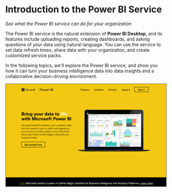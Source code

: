 <properties
   pageTitle="Introduction to the Power BI Service"
   description="Discover what the Power BI service can do for your organization"
   services="powerbi"
   documentationCenter=""
   authors="davidiseminger"
   manager="mblythe"
   editor=""
   tags=""
   featuredVideoId="Wz9f7VjXGdE"
   featuredVideoThumb=""
   courseDuration=""/>

<tags
   ms.service="powerbi"
   ms.devlang="NA"
   ms.topic="article"
   ms.tgt_pltfrm="NA"
   ms.workload="powerbi"
   ms.date="02/19/2016"
   ms.author="v-jescoo"/>

# Introduction to the Power BI Service

*See what the Power BI service can do for your organization*

The Power BI service is the natural extension of **Power BI Desktop**, and its features include uploading reports, creating dashboards, and asking questions of your data using natural language. You can use the service to set data refresh times, share data with your organization, and create customized service packs.

In the following topics, we'll explore the Power BI service, and show you how it can turn your business intelligence data into data insights and a collaborative decision-driving envrionment.

![](media/powerbi-learning-4-0-intro-power-bi-service/4-0_1.png)
